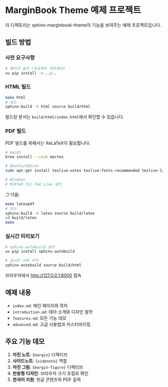 # MarginBook Theme 예제 프로젝트

이 디렉토리는 sphinx-marginbook-theme의 기능을 보여주는 예제 프로젝트입니다.

## 빌드 방법

### 사전 요구사항

```bash
# 패키지 설치 (프로젝트 루트에서)
uv pip install -e ../..
```

### HTML 빌드

```bash
make html
# 또는
sphinx-build -b html source build/html
```

빌드된 문서는 `build/html/index.html`에서 확인할 수 있습니다.

### PDF 빌드

PDF 빌드를 위해서는 XeLaTeX이 필요합니다:

```bash
# macOS
brew install --cask mactex

# Ubuntu/Debian
sudo apt-get install texlive-xetex texlive-fonts-recommended texlive-lang-korean fonts-noto-cjk

# Windows
# MiKTeX 또는 TeX Live 설치
```

그 다음:

```bash
make latexpdf
# 또는
sphinx-build -b latex source build/latex
cd build/latex
make
```

### 실시간 미리보기

```bash
# sphinx-autobuild 설치
uv pip install sphinx-autobuild

# 실시간 서버 시작
sphinx-autobuild source build/html
```

브라우저에서 http://127.0.0.1:8000 접속

## 예제 내용

- `index.md`: 메인 페이지와 목차
- `introduction.md`: 테마 소개와 디자인 철학
- `features.md`: 모든 기능 데모
- `advanced.md`: 고급 사용법과 커스터마이징

## 주요 기능 데모

1. **마진 노트**: `{margin}` 디렉티브
2. **사이드노트**: `{sidenote}` 역할
3. **마진 그림**: `{margin-figure}` 디렉티브
4. **반응형 디자인**: 브라우저 크기 조절로 확인
5. **한국어 지원**: 한글 콘텐츠와 PDF 출력
